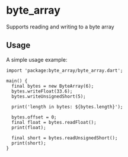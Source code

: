 # byte_array

Supports reading and writing to a byte array

## Usage

A simple usage example:

    import 'package:byte_array/byte_array.dart';

    main() {
      final bytes = new ByteArray(6);
      bytes.writeFloat(33.6);
      bytes.writeUnsignedShort(5);

      print('length in bytes: ${bytes.length}');

      bytes.offset = 0;
      final float = bytes.readFloat();
      print(float);

      final short = bytes.readUnsignedShort();
      print(short);
    }

